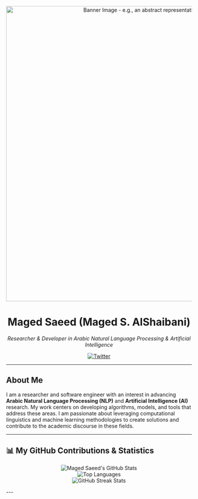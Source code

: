 <div align="center">
  <a href="https://github.com/MagedSaeed">
    <img src="YOUR_OPTIONAL_BANNER_IMAGE_URL_HERE" alt="Banner Image - e.g., an abstract representation of NLP or AI" width="800"/>
  </a>
</div>

<h1 align="center">Maged Saeed (Maged S. AlShaibani)</h1>
<p align="center">
  <em>Researcher & Developer in Arabic Natural Language Processing & Artificial Intelligence</em>
</p>
<p align="center">
  <a href="https://twitter.com/_MagedSaeed_"><img src="https://img.shields.io/badge/Twitter-%231DA1F2.svg?style=for-the-badge&logo=Twitter&logoColor=white" alt="Twitter"/></a>
  </p>

---

## About Me

I am a researcher and software engineer with an interest in advancing **Arabic Natural Language Processing (NLP)** and **Artificial Intelligence (AI)** research. My work centers on developing algorithms, models, and tools that address these areas. I am passionate about leveraging computational linguistics and machine learning methodologies to create solutions and contribute to the academic discourse in these fields.

---

## 📊 My GitHub Contributions & Statistics

<p align="center">
  <img src="https://github-readme-stats.vercel.app/api?username=MagedSaeed&show_icons=true&theme=merko&include_all_commits=true&count_private=true&hide_border=true&rank_icon=github" alt="Maged Saeed's GitHub Stats" />
  <br/>
  <img src="https://github-readme-stats.vercel.app/api/top-langs/?username=MagedSaeed&layout=compact&langs_count=10&theme=merko&hide_border=true" alt="Top Languages" />
  <br/>
  <img src="https://github-readme-streak-stats.herokuapp.com/?user=MagedSaeed&theme=merko&hide_border=true" alt="GitHub Streak Stats" />
  <br/>
  </p>
---
